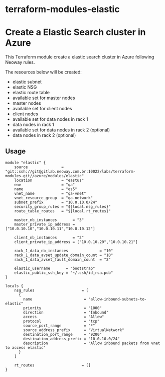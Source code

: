 # terraform-modules-elastic #

Create a Elastic Search cluster in Azure
==============================================================================

This Terraform module create a elastic search cluster in Azure following Neoway rules.

The resources below will be created:

 * elastic subnet
 * elastic NSG
 * elastic route table
 * available set for master nodes
 * master nodes
 * available set for client nodes
 * client nodes
 * available set for data nodes in rack 1
 * data nodes in rack 1
 * available set for data nodes in rack 2 (optional)
 * data nodes in rack 2 (optional)

Usage
-----

```hcl
module "elastic" {
    source               = "git::ssh://git@gitlab.neoway.com.br:10022/labs/terraform-modules.git//azure/modules/elastic"
    location             = "eastus"
    env                  = "qa"
    name                 = "es5"
    vnet_name            = "qa-vnet"
	vnet_resource_group  = "qa-network"
    subnet_prefix        = "10.0.10.0/24"
    security_group_rules = "${local.nsg_rules}"
    route_table_routes   = "${local.rt_routes}"

    master_nb_instances       = "3"
    master_private_ip_address = ["10.0.10.10","10.0.10.11","10.0.10.12"]

    client_nb_instances       = "2"
    client_private_ip_address = ["10.0.10.20","10.0.10.21"]

    rack_1_data_nb_instances              = "10"
    rack_1_data_avset_update_domain_count = "10"
    rack_1_data_avset_fault_domain_count  = "2"

    elastic_username       = "bootstrap"
    elastic_public_ssh_key = "~/.ssh/id_rsa.pub"
}

locals {
    nsg_rules                     = [
      {
        name                       = "allow-inbound-subnets-to-elastic"
        priority                   = "1000"
        direction                  = "Inbound"
        access                     = "Allow"
        protocol                   = "tcp"
        source_port_range          = "*"
        source_address_prefix      = "VirtualNetwork"
        destination_port_range     = "9200"
        destination_address_prefix = "10.0.10.0/24"
        description                = "Allow inbound packets from vnet to access elastic"
      }
    ]

    rt_routes                     = []
}
```

